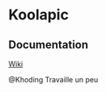 # Koolapic
## Documentation
[Wiki](https://github.com/Khoding/ceffdevKAPIC/wiki)

@Khoding Travaille un peu
